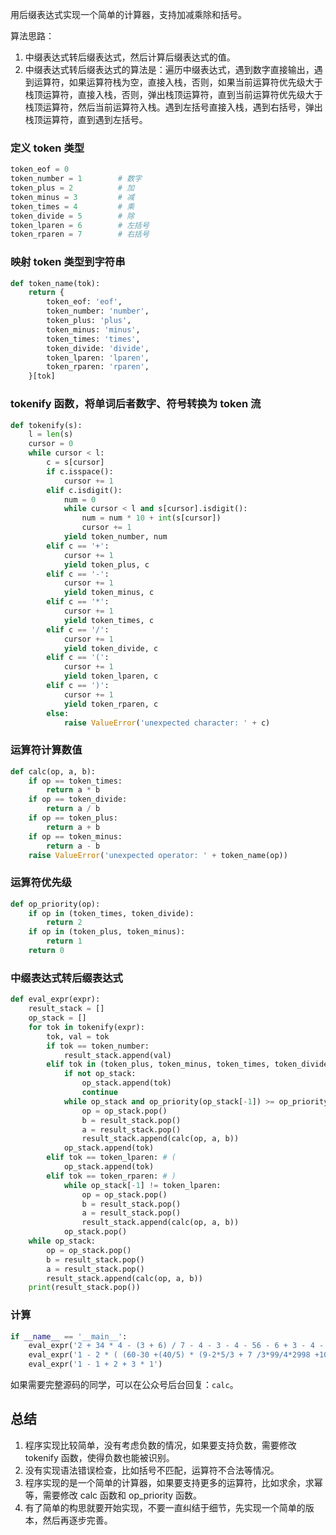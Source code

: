 
用后缀表达式实现一个简单的计算器，支持加减乘除和括号。

算法思路：
1. 中缀表达式转后缀表达式，然后计算后缀表达式的值。
2. 中缀表达式转后缀表达式的算法是：遍历中缀表达式，遇到数字直接输出，遇到运算符，如果运算符栈为空，直接入栈，否则，如果当前运算符优先级大于栈顶运算符，直接入栈，否则，弹出栈顶运算符，直到当前运算符优先级大于栈顶运算符，然后当前运算符入栈。遇到左括号直接入栈，遇到右括号，弹出栈顶运算符，直到遇到左括号。


### 定义 token 类型

```py
token_eof = 0
token_number = 1        # 数字
token_plus = 2          # 加
token_minus = 3         # 减
token_times = 4         # 乘
token_divide = 5        # 除
token_lparen = 6        # 左括号
token_rparen = 7        # 右括号
```

### 映射 token 类型到字符串

```py
def token_name(tok):
    return {
        token_eof: 'eof',
        token_number: 'number',
        token_plus: 'plus',
        token_minus: 'minus',
        token_times: 'times',
        token_divide: 'divide',
        token_lparen: 'lparen',
        token_rparen: 'rparen',
    }[tok]
```

### tokenify 函数，将单词后者数字、符号转换为 token 流

```py
def tokenify(s):
    l = len(s)
    cursor = 0
    while cursor < l:
        c = s[cursor]
        if c.isspace():
            cursor += 1
        elif c.isdigit():
            num = 0
            while cursor < l and s[cursor].isdigit():
                num = num * 10 + int(s[cursor])
                cursor += 1
            yield token_number, num
        elif c == '+':
            cursor += 1
            yield token_plus, c
        elif c == '-':
            cursor += 1
            yield token_minus, c
        elif c == '*':
            cursor += 1
            yield token_times, c
        elif c == '/':
            cursor += 1
            yield token_divide, c
        elif c == '(':
            cursor += 1
            yield token_lparen, c
        elif c == ')':
            cursor += 1
            yield token_rparen, c
        else:
            raise ValueError('unexpected character: ' + c)
```

### 运算符计算数值

```py
def calc(op, a, b):
    if op == token_times:
        return a * b
    if op == token_divide:
        return a / b
    if op == token_plus:
        return a + b
    if op == token_minus:
        return a - b
    raise ValueError('unexpected operator: ' + token_name(op))
```

### 运算符优先级

```py
def op_priority(op):
    if op in (token_times, token_divide):
        return 2
    if op in (token_plus, token_minus):
        return 1
    return 0
```

### 中缀表达式转后缀表达式

```py
def eval_expr(expr):
    result_stack = []
    op_stack = []
    for tok in tokenify(expr):
        tok, val = tok
        if tok == token_number:
            result_stack.append(val)
        elif tok in (token_plus, token_minus, token_times, token_divide):
            if not op_stack:
                op_stack.append(tok)
                continue
            while op_stack and op_priority(op_stack[-1]) >= op_priority(tok):
                op = op_stack.pop()
                b = result_stack.pop()
                a = result_stack.pop()
                result_stack.append(calc(op, a, b))
            op_stack.append(tok)
        elif tok == token_lparen: # (
            op_stack.append(tok)
        elif tok == token_rparen: # )
            while op_stack[-1] != token_lparen:
                op = op_stack.pop() 
                b = result_stack.pop()
                a = result_stack.pop()
                result_stack.append(calc(op, a, b))
            op_stack.pop()
    while op_stack:
        op = op_stack.pop()
        b = result_stack.pop()
        a = result_stack.pop()
        result_stack.append(calc(op, a, b))
    print(result_stack.pop())
```

### 计算

```py
if __name__ == '__main__':
    eval_expr('2 + 34 * 4 - (3 + 6) / 7 - 4 - 3 - 4 - 56 - 6 + 3 - 4 - 5 + 1') # 58.71428571428572
    eval_expr('1 - 2 * ( (60-30 +(40/5) * (9-2*5/3 + 7 /3*99/4*2998 +10 * 568/14 )) - (4*3)/ (16-3*2) )') # -2776790.6952380957
    eval_expr('1 - 1 + 2 + 3 * 1')
```

如果需要完整源码的同学，可以在公众号后台回复：`calc`。

## 总结

1. 程序实现比较简单，没有考虑负数的情况，如果要支持负数，需要修改 tokenify 函数，使得负数也能被识别。
2. 没有实现语法错误检查，比如括号不匹配，运算符不合法等情况。
3. 程序实现的是一个简单的计算器，如果要支持更多的运算符，比如求余，求幂等，需要修改 calc 函数和 op_priority 函数。
4. 有了简单的构思就要开始实现，不要一直纠结于细节，先实现一个简单的版本，然后再逐步完善。